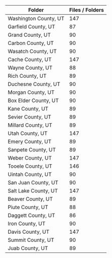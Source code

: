 | Folder                |   Files / Folders |
|-----------------------|-------------------|
| Washington County, UT |               147 |
| Garfield County, UT   |                87 |
| Grand County, UT      |                90 |
| Carbon County, UT     |                90 |
| Wasatch County, UT    |                90 |
| Cache County, UT      |               147 |
| Wayne County, UT      |                88 |
| Rich County, UT       |                89 |
| Duchesne County, UT   |                90 |
| Morgan County, UT     |                90 |
| Box Elder County, UT  |                90 |
| Kane County, UT       |                89 |
| Sevier County, UT     |                89 |
| Millard County, UT    |                89 |
| Utah County, UT       |               147 |
| Emery County, UT      |                89 |
| Sanpete County, UT    |                89 |
| Weber County, UT      |               147 |
| Tooele County, UT     |               146 |
| Uintah County, UT     |                90 |
| San Juan County, UT   |                90 |
| Salt Lake County, UT  |               147 |
| Beaver County, UT     |                89 |
| Piute County, UT      |                88 |
| Daggett County, UT    |                86 |
| Iron County, UT       |                90 |
| Davis County, UT      |               147 |
| Summit County, UT     |                90 |
| Juab County, UT       |                89 |